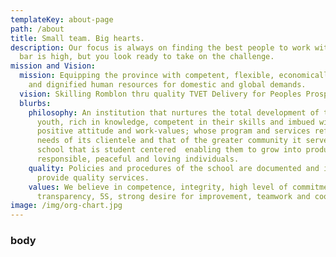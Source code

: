 ```yaml
---
templateKey: about-page
path: /about
title: Small team. Big hearts.
description: Our focus is always on finding the best people to work with. Our
  bar is high, but you look ready to take on the challenge.
mission and Vision:
  mission: Equipping the province with competent, flexible, economically stable
    and dignified human resources for domestic and global demands.
  vision: Skilling Romblon thru quality TVET Delivery for Peoples Prosperity
  blurbs:
    philosophy: An institution that nurtures the total development of the Filipino
      youth, rich in knowledge, competent in their skills and imbued with
      positive attitude and work-values; whose program and services reflect the
      needs of its clientele and that of the greater community it serves; a
      school that is student centered  enabling them to grow into producing,
      responsible, peaceful and loving individuals.
    quality: Policies and procedures of the school are documented and implemented to
      provide quality services.
    values: We believe in competence, integrity, high level of commitment,
      transparency, 5S, strong desire for improvement, teamwork and cooperation.
image: /img/org-chart.jpg
---
```

### body